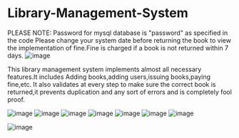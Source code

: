 
# Library-Management-System
PLEASE NOTE: Password for mysql database is "password" as specified in the code
Please change your system date before returning the book to view the implementation of fine.Fine is charged if a book is not returned within 7 days.
![image](https://github.com/SundarakrishnanN/Library-Management-System/assets/72200790/c584d4fe-4e83-4c31-a2f3-1a866dab4997)

This library management system implements almost all necessary features.It includes Adding books,adding users,issuing books,paying fine,etc.
It also validates at every step to make sure the correct book is returned,it prevents duplication and any sort of errors and is completely fool proof.

![image](https://github.com/SundarakrishnanN/Library-Management-System/assets/72200790/8feea335-8881-4880-99f2-6b5b07089016)
![image](https://github.com/SundarakrishnanN/Library-Management-System/assets/72200790/c192d238-b31c-4c13-8df7-929f8bdb90eb)
![image](https://github.com/SundarakrishnanN/Library-Management-System/assets/72200790/d1f77c23-9315-4ee1-b8de-4d8af7a08b80)
![image](https://github.com/SundarakrishnanN/Library-Management-System/assets/72200790/8a9fb2cf-b377-43d5-a653-d1ddc5b40e5f)
![image](https://github.com/SundarakrishnanN/Library-Management-System/assets/72200790/a6ac9f05-2cf8-4877-9908-b4ed45ed6d50)
![image](https://github.com/SundarakrishnanN/Library-Management-System/assets/72200790/0927d243-8122-41e0-93f2-659b0ebb4398)
![image](https://github.com/SundarakrishnanN/Library-Management-System/assets/72200790/0b752ad9-0dae-4e59-9d91-10c8a7c06d2e)

![image](https://github.com/SundarakrishnanN/Library-Management-System/assets/72200790/02c1f626-d1c4-4a1f-8f57-3c215f4d5978)

